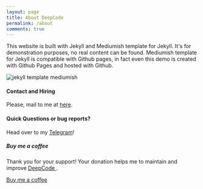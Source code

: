 ```yaml
---
layout: page
title: About DeepCode
permalink: /about
comments: true
---
```


<div class="row justify-content-between">
<div class="col-md-8 pr-5">

<p>This website is built with Jekyll and Mediumish template for Jekyll. It's for demonstration purposes, no real content can be found. Mediumish template for Jekyll is compatible with Github pages, in fact even this demo is created with Github Pages and hosted with Github.</p>

<p class="mb-5"><img class="shadow-lg" src="{{site.baseurl}}/assets/images/mediumish-jekyll-template.png" alt="jekyll template mediumish" /></p>
<h4>Contact and Hiring</h4>

<p>Please, mail to me at <a href="mailto:huuthuan.nguyen@hotmail.com">here</a>.</p>

<h4>Quick Questions or bug reports?</h4>

<p>Head over to my <a href="https://t.me/huuthuan_nguyen">Telegram</a>!</p>

</div>

<div class="col-md-4">

<div class="sticky-top sticky-top-80">
<h5>Buy me a coffee</h5>

<p>Thank you for your support! Your donation helps me to maintain and improve <a target="_blank" href="https://deepcode.work/">DeepCode <i class="fa-thin fa-book"></i></a>.</p>

<a target="_blank" href="https://www.buymeacoffee.com/thuannguyen" class="btn btn-danger">Buy me a coffee</a>
<!-- <a target="_blank" href="https://bootstrapstarter.com/bootstrap-templates/template-mediumish-bootstrap-jekyll/" class="btn btn-warning">Documentation</a> -->

</div>
</div>
</div>

